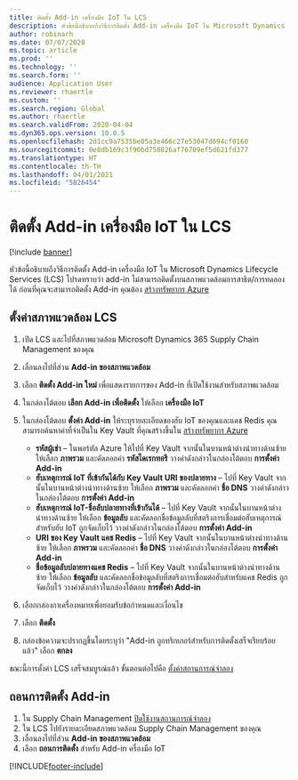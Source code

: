 ```yaml
---
title: ติดตั้ง Add-in เครื่องมือ IoT ใน LCS
description: หัวข้อนี้อธิบายถึงวิธีการติดตั้ง Add-in เครื่องมือ IoT ใน Microsoft Dynamics Lifecycle Services (LCS)
author: robinarh
ms.date: 07/07/2020
ms.topic: article
ms.prod: ''
ms.technology: ''
ms.search.form: ''
audience: Application User
ms.reviewer: rhaertle
ms.custom: ''
ms.search.region: Global
ms.author: rhaertle
ms.search.validFrom: 2020-04-04
ms.dyn365.ops.version: 10.0.5
ms.openlocfilehash: 2d1cc9a7535be05a3e466c27e53047d694cf0160
ms.sourcegitcommit: 0e8db169c3f90bd750826af76709ef5d621fd377
ms.translationtype: HT
ms.contentlocale: th-TH
ms.lasthandoff: 04/01/2021
ms.locfileid: "5826454"
---
```

# <a name="install-the-iot-intelligence-add-in-in-lcs"></a>ติดตั้ง Add-in เครื่องมือ IoT ใน LCS

[!include [banner](../../includes/banner.md)]

หัวข้อนี้อธิบายถึงวิธีการติดตั้ง Add-in เครื่องมือ IoT ใน Microsoft Dynamics Lifecycle Services (LCS) โปรดทราบว่า add-in ไม่สามารถติดตั้งบนสภาพแวดล้อมการสาธิต/การทดลองได้ ก่อนที่คุณจะสามารถติดตั้ง Add-in คุณต้อง [สร้างทรัพยากร Azure](iot-azure-setup.md)

## <a name="set-up-the-lcs-environment"></a>ตั้งค่าสภาพแวดล้อม LCS

1. เปิด LCS และไปที่สภาพแวดล้อม Microsoft Dynamics 365 Supply Chain Management ของคุณ
2. เลื่อนลงไปที่ส่วน **Add-in ของสภาพแวดล้อม**
3. เลือก **ติดตั้ง Add-in ใหม่** เพื่อแสดงรายการของ Add-in ที่เปิดใช้งานสำหรับสภาพแวดล้อม
4. ในกล่องโต้ตอบ **เลือก Add-in เพื่อติดตั้ง** ให้เลือก **เครื่องมือ IoT**
5. ในกล่องโต้ตอบ **ตั้งค่า Add-in** ให้ระบุรายละเอียดของฮับ IoT ของคุณและแคช Redis คุณสามารถค้นหาค่าที่จำเป็นใน Key Vault ที่คุณสร้างขึ้นใน [สร้างทรัพยากร Azure](iot-azure-setup.md)

    + **รหัสผู้เช่า** – ในพอร์ทัล Azure ให้ไปที่ Key Vault จากนั้นในบานหน้าต่างนำทางด้านซ้าย ให้เลือก **ภาพรวม** และคัดลอกค่า **รหัสไดเรกทอรี** วางค่าดังกล่าวในกล่องโต้ตอบ **การตั้งค่า Add-in**
    + **ฮับเหตุการณ์ IoT ที่เข้ากันได้กับ Key Vault URI ของปลายทาง** – ไปที่ Key Vault จากนั้นในบานหน้าต่างนำทางด้านซ้าย ให้เลือก **ภาพรวม** และคัดลอกค่า **ชื่อ DNS** วางค่าดังกล่าวในกล่องโต้ตอบ **การตั้งค่า Add-in**
    + **ฮับเหตุการณ์ IoT-ชื่อลับปลายทางที่เข้ากันได้** – ไปที่ Key Vault จากนั้นในบานหน้าต่างนำทางด้านซ้าย ให้เลือก **ข้อมูลลับ** และคัดลอกชื่อข้อมูลลับที่สตริงการเชื่อมต่อฮับเหตุการณ์สำหรับฮับ IoT ถูกจัดเก็บไว้ วางค่าดังกล่าวในกล่องโต้ตอบ **การตั้งค่า Add-in**
    + **URI ของ Key Vault แคช Redis** – ไปที่ Key Vault จากนั้นในบานหน้าต่างนำทางด้านซ้าย ให้เลือก **ภาพรวม** และคัดลอกค่า **ชื่อ DNS** วางค่าดังกล่าวในกล่องโต้ตอบ **การตั้งค่า Add-in**
    + **ชื่อข้อมูลลับปลายทางแคช Redis** – ไปที่ Key Vault จากนั้นในบานหน้าต่างนำทางด้านซ้าย ให้เลือก **ข้อมูลลับ** และคัดลอกชื่อข้อมูลลับที่สตริงการเชื่อมต่อฮับสำหรับแคช Redis ถูกจัดเก็บไว้ วางค่าดังกล่าวในกล่องโต้ตอบ **การตั้งค่า Add-in**

6. เลือกกล่องกาเครื่องหมายเพื่อยอมรับข้อกำหนดและเงื่อนไข
7. เลือก **ติดตั้ง**
8. กล่องข้อความจะปรากฏขึ้นโดยระบุว่า "Add-in ถูกทริกเกอร์สำหรับการติดตั้งเสร็จเรียบร้อยแล้ว" เลือก **ตกลง**

ขณะนี้การตั้งค่า LCS เสร็จสมบูรณ์แล้ว ขั้นตอนต่อไปคือ [ตั้งค่าสถานการณ์จำลอง](iot-scenario-setup.md)

## <a name="uninstall-the-add-in"></a><a id="uninstall-addin"></a>ถอนการติดตั้ง Add-in

1. ใน Supply Chain Management [ปิดใช้งานสถานการณ์จำลอง](iot-scenario-setup.md#disable-a-scenario)
2. ใน LCS ไปยังรายละเอียดสภาพแวดล้อม Supply Chain Management ของคุณ
3. เลื่อนลงไปที่ส่วน **Add-in ของสภาพแวดล้อม**
4. เลือก **ถอนการติดตั้ง** สำหรับ Add-in ครื่องมือ IoT


[!INCLUDE[footer-include](../../includes/footer-banner.md)]